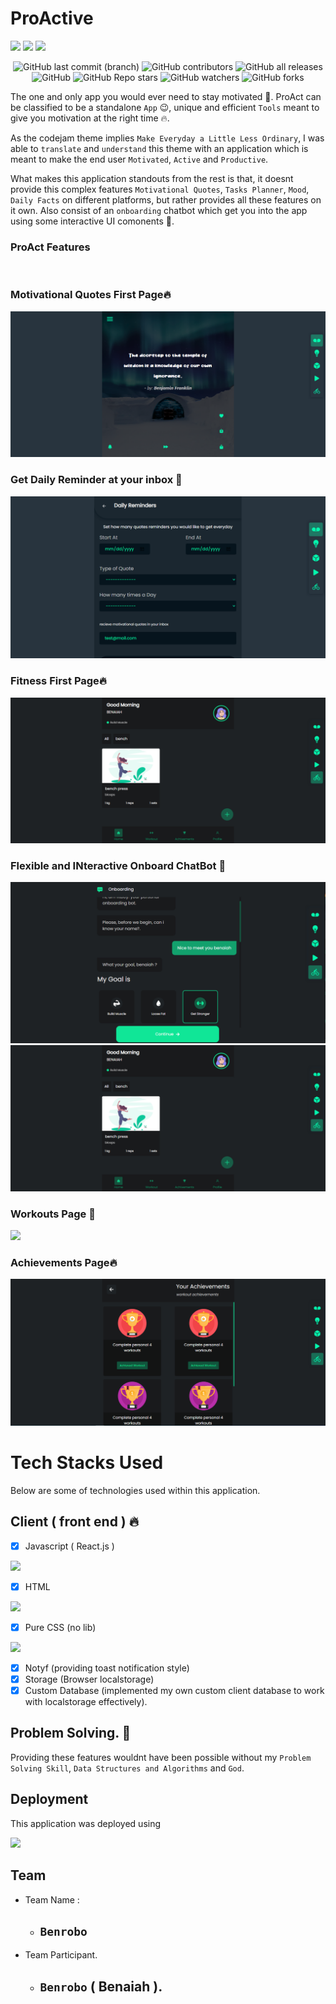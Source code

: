 # ProActive

<img src="https://img.shields.io/bundlephobia/min/react">
<img src="https://img.shields.io/amo/stars/dustman">
<img src="https://img.shields.io/steam/views/100">

<center>

![GitHub last commit (branch)](https://img.shields.io/github/last-commit/benrobo/proact/main?style=for-the-badge)
![GitHub contributors](https://img.shields.io/github/contributors/benrobo/proact?style=for-the-badge)
![GitHub all releases](https://img.shields.io/github/downloads/benrobo/proact/total?style=for-the-badge)
![GitHub](https://img.shields.io/github/license/benrobo/health-tools?style=for-the-badge)
![GitHub Repo stars](https://img.shields.io/github/stars/benrobo/proact?style=for-the-badge)
![GitHub watchers](https://img.shields.io/github/watchers/benrobo/proact?style=for-the-badge)
![GitHub forks](https://img.shields.io/github/forks/benrobo/proact?style=for-the-badge)

</center>

The one and only app you would ever need to stay motivated 🥰. ProAct can be classified to be a standalone `App` 😉, unique and efficient `Tools` meant to give you motivation at the right time 🔥.

As the codejam theme implies `Make Everyday a Little Less Ordinary`, I was able to `translate` and `understand` this theme with an application which is meant to make the end user `Motivated`, `Active` and `Productive`.

What makes this application standouts from the rest is that, it doesnt provide this complex features `Motivational Quotes`, `Tasks Planner`, `Mood`, `Daily Facts` on different platforms, but rather provides all these features on it own. Also consist of an `onboarding` chatbot which get you into the app using some interactive UI comonents 🥰.





### ProAct Features
<br/>

### Motivational Quotes First Page🔥
<img src="https://raw.githubusercontent.com/Benrobo/proact/master/readmeimg/quote.PNG">

### Get Daily Reminder at your inbox 🥰

<img src="https://raw.githubusercontent.com/Benrobo/proact/master/readmeimg/reminder.PNG">


### Fitness First Page🔥
<img src="https://raw.githubusercontent.com/Benrobo/proact/master/readmeimg/fit1.PNG">

### Flexible and INteractive Onboard ChatBot 🥰
<img src="https://raw.githubusercontent.com/Benrobo/proact/master/readmeimg/proact.PNG">

<img src="https://raw.githubusercontent.com/Benrobo/proact/master/readmeimg/fit1.PNG">

### Workouts Page 🥰
<img src="https://raw.githubusercontent.com/Benrobo/proact/master/readmeimg/workout.PNG">

### Achievements Page🔥
<img src="https://raw.githubusercontent.com/Benrobo/proact/master/readmeimg/fit3.PNG">


# Tech Stacks Used

Below are some of technologies used within this application.

## Client ( front end ) 🔥
- [x] Javascript ( React.js ) 
  
<img src="https://img.shields.io/badge/React-20232A?style=for-the-badge&logo=react&logoColor=61DAFB">

- [x] HTML

<img src="https://img.shields.io/badge/HTML5-E34F26?style=for-the-badge&logo=html5&logoColor=white" />

- [x] Pure CSS (no lib)

<img src="https://img.shields.io/badge/CSS3-1572B6?style=for-the-badge&logo=css3&logoColor=white" />

- [x] Notyf (providing toast notification style)
- [x] Storage (Browser localstorage) 
- [x] Custom Database (implemented my own custom client database to work with localstorage effectively). 

## Problem Solving. 🥰
Providing these features wouldnt have been possible without my `Problem Solving Skill`, `Data Structures and Algorithms` and `God`.

## Deployment 
This application was deployed using 

<img src="https://img.shields.io/badge/Netlify-00C7B7?style=for-the-badge&logo=netlify&logoColor=white" />


## Team
- Team Name : 
  - ## `Benrobo`
- Team Participant.
  - ## `Benrobo` ( Benaiah ).
